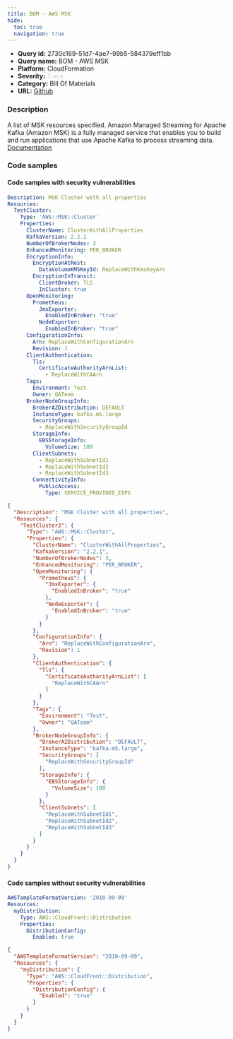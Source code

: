 ```yaml
---
title: BOM - AWS MSK
hide:
  toc: true
  navigation: true
---
```


<style>
  .highlight .hll {
    background-color: #ff171742;
  }
  .md-content {
    max-width: 1100px;
    margin: 0 auto;
  }
</style>

-   **Query id:** 2730c169-51d7-4ae7-99b5-584379eff1bb
-   **Query name:** BOM - AWS MSK
-   **Platform:** CloudFormation
-   **Severity:** <span style="color:#CCC">Trace</span>
-   **Category:** Bill Of Materials
-   **URL:** [Github](https://github.com/Checkmarx/kics/tree/master/assets/queries/cloudFormation/aws_bom/msk)

### Description
A list of MSK resources specified. Amazon Managed Streaming for Apache Kafka (Amazon MSK) is a fully managed service that enables you to build and run applications that use Apache Kafka to process streaming data.<br>
[Documentation](https://kics.io)

### Code samples
#### Code samples with security vulnerabilities
```yaml title="Positive test num. 1 - yaml file" hl_lines="3"
Description: MSK Cluster with all properties
Resources:
  TestCluster:
    Type: 'AWS::MSK::Cluster'
    Properties:
      ClusterName: ClusterWithAllProperties
      KafkaVersion: 2.2.1
      NumberOfBrokerNodes: 3
      EnhancedMonitoring: PER_BROKER
      EncryptionInfo:
        EncryptionAtRest:
          DataVolumeKMSKeyId: ReplaceWithKmsKeyArn
        EncryptionInTransit:
          ClientBroker: TLS
          InCluster: true
      OpenMonitoring:
        Prometheus:
          JmxExporter:
            EnabledInBroker: "true"
          NodeExporter:
            EnabledInBroker: "true"
      ConfigurationInfo:
        Arn: ReplaceWithConfigurationArn
        Revision: 1
      ClientAuthentication:
        Tls:
          CertificateAuthorityArnList:
            - ReplaceWithCAArn
      Tags:
        Environment: Test
        Owner: QATeam
      BrokerNodeGroupInfo:
        BrokerAZDistribution: DEFAULT
        InstanceType: kafka.m5.large
        SecurityGroups:
          - ReplaceWithSecurityGroupId
        StorageInfo:
          EBSStorageInfo:
            VolumeSize: 100
        ClientSubnets:
          - ReplaceWithSubnetId1
          - ReplaceWithSubnetId2
          - ReplaceWithSubnetId3
        ConnectivityInfo:
          PublicAccess:
            Type: SERVICE_PROVIDED_EIPS

```
```json title="Positive test num. 2 - json file" hl_lines="4"
{
  "Description": "MSK Cluster with all properties",
  "Resources": {
    "TestCluster3": {
      "Type": "AWS::MSK::Cluster",
      "Properties": {
        "ClusterName": "ClusterWithAllProperties",
        "KafkaVersion": "2.2.1",
        "NumberOfBrokerNodes": 3,
        "EnhancedMonitoring": "PER_BROKER",
        "OpenMonitoring": {
          "Prometheus": {
            "JmxExporter": {
              "EnabledInBroker": "true"
            },
            "NodeExporter": {
              "EnabledInBroker": "true"
            }
          }
        },
        "ConfigurationInfo": {
          "Arn": "ReplaceWithConfigurationArn",
          "Revision": 1
        },
        "ClientAuthentication": {
          "Tls": {
            "CertificateAuthorityArnList": [
              "ReplaceWithCAArn"
            ]
          }
        },
        "Tags": {
          "Environment": "Test",
          "Owner": "QATeam"
        },
        "BrokerNodeGroupInfo": {
          "BrokerAZDistribution": "DEFAULT",
          "InstanceType": "kafka.m5.large",
          "SecurityGroups": [
            "ReplaceWithSecurityGroupId"
          ],
          "StorageInfo": {
            "EBSStorageInfo": {
              "VolumeSize": 100
            }
          },
          "ClientSubnets": [
            "ReplaceWithSubnetId1",
            "ReplaceWithSubnetId2",
            "ReplaceWithSubnetId3"
          ]
        }
      }
    }
  }
}

```


#### Code samples without security vulnerabilities
```yaml title="Negative test num. 1 - yaml file"
AWSTemplateFormatVersion: '2010-09-09'
Resources:
  myDistribution:
    Type: AWS::CloudFront::Distribution
    Properties:
      DistributionConfig:
        Enabled: true

```
```json title="Negative test num. 2 - json file"
{
  "AWSTemplateFormatVersion": "2010-09-09",
  "Resources": {
    "myDistribution": {
      "Type": "AWS::CloudFront::Distribution",
      "Properties": {
        "DistributionConfig": {
          "Enabled": "true"
        }
      }
    }
  }
}

```
